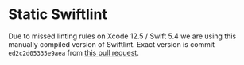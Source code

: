 # Static Swiftlint

Due to missed linting rules on Xcode 12.5 / Swift 5.4 we are using this manually compiled version of Swiftlint.
Exact version is commit `ed2c2d05335e9aea` from [this pull request](https://github.com/realm/SwiftLint/pull/3618).
